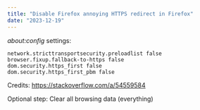 ```yaml
---
title: "Disable Firefox annoying HTTPS redirect in Firefox"
date: "2023-12-19"
---
```


_about:config_ settings:

```
network.stricttransportsecurity.preloadlist false
browser.fixup.fallback-to-https false
dom.security.https_first false
dom.security.https_first_pbm false
```

Credits: https://stackoverflow.com/a/54559584

Optional step: Clear all browsing data (everything)

